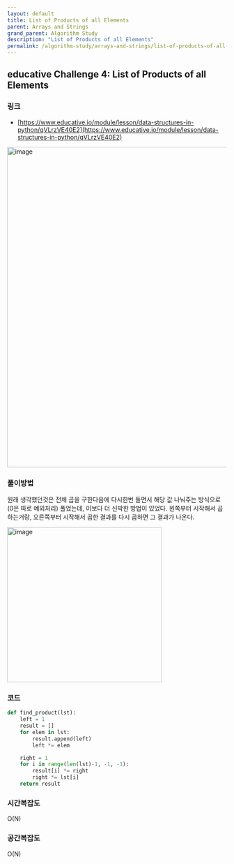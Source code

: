 ```yaml
---
layout: default
title: List of Products of all Elements
parent: Arrays and Strings
grand_parent: Algorithm Study
description: "List of Products of all Elements"
permalink: /algorithm-study/arrays-and-strings/list-of-products-of-all-elements
---
```


## educative Challenge 4: List of Products of all Elements
### 링크
- [https://www.educative.io/module/lesson/data-structures-in-python/qVLrzVE40E2](https://www.educative.io/module/lesson/data-structures-in-python/qVLrzVE40E2)

<img width="734" alt="image" src="https://user-images.githubusercontent.com/39396725/207463240-04fbec59-ea89-4fbc-a6e2-4b1860bac303.png">

### 풀이방법
원래 생각했던것은 전체 곱을 구한다음에 다시한번 돌면서 해당 값 나눠주는 방식으로 (0은 따로 예외처리) 풀었는데,
이보다 더 신박한 방법이 있었다.
왼쪽부터 시작해서 곱하는거랑, 오른쪽부터 시작해서 곱한 결과를 다시 곱하면 그 결과가 나온다. 

<img width="355" alt="image" src="https://user-images.githubusercontent.com/39396725/207464258-0b3b4a70-8eeb-4083-b4c9-0914f18de52d.png">

### 코드 
```python
def find_product(lst):
    left = 1
    result = []
    for elem in lst:
        result.append(left)
        left *= elem

    right = 1
    for i in range(len(lst)-1, -1, -1):
        result[i] *= right
        right *= lst[i]
    return result    
```

### 시간복잡도
O(N)

### 공간복잡도
O(N)
